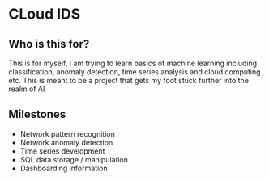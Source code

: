 # CLoud IDS
## Who is this for?
This is for myself, I am trying to learn basics of machine learning including classification, anomaly detection, time series analysis and cloud computing etc. This is meant to be a project that gets my foot stuck further into the realm of AI

## Milestones
- Network pattern recognition
- Network anomaly detection
- Time series development
- SQL data storage / manipulation
- Dashboarding information

